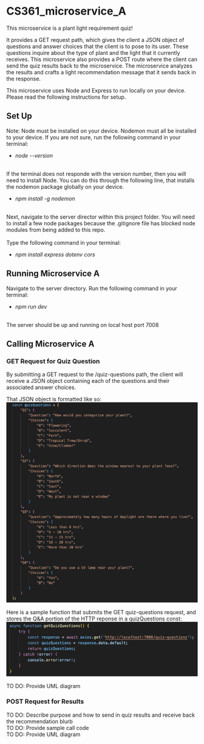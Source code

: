 # CS361_microservice_A

This microservice is a plant light requirement quiz!


It provides a GET request path, which gives the client a JSON object of questions and answer choices that the client is to pose to its user. These questions inquire about the type of plant and the light that it currently receives. This microservice also provides a POST route where the client can send the quiz results back to the microservice. The microservice analyzes the results and crafts a light recommendation message that it sends back in the response.

This microservice uses Node and Express to run locally on your device. Please read the following instructions for setup. 

## Set Up
Note: Node must be installed on your device.
Nodemon must all be installed to your device. If you are not sure, run the following command in your terminal:
- _node --version_

\
If the terminal does not responde with the version number, then you will need to install Node. You can do this through the following line, that installs the nodemon package globally on your device.

- _npm install -g nodemon_

\
Next, navigate to the server director within this project folder. You will need to install a few node packages because the .gitignore file has blocked node modules from being added to this repo.\
\
Type the following command in your terminal:
- _npm install express dotenv cors_



## Running Microservice A
Navigate to the server directory. Run the following command in your terminal:
- _npm run dev_

\
The server should be up and running on local host port 7008



## Calling Microservice A
### GET Request for Quiz Question
By submitting a GET request to the /quiz-questions path, the client will receive a JSON object containing each of the questions and their associated answer choices.

That JSON object is formatted like so:
![quiz questions json](./quiz-questions-json.png)


Here is a sample function that submits the GET quiz-questions request, and stores the Q&A portion of the HTTP reponse in a quizQuestions const:
![GET quiz questions](./get-quiz-questions.png)



TO DO: Provide UML diagram

### POST Request for Results
TO DO: Describe purpose and how to send in quiz results and receive back the recommendation blurb\
TO DO: Provide sample call code\
TO DO: Provide UML diagram


